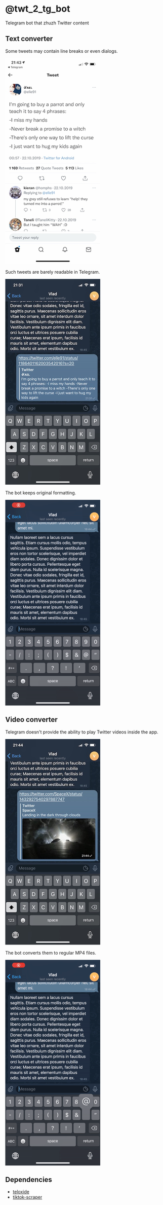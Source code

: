 # @twt_2_tg_bot
Telegram bot that zhuzh Twitter content

## Text converter

Some tweets may contain line breaks or even dialogs.

![Twitter iOS app screenshot with multiline twits](screenshots/original_text.jpg)

Such tweets are barely readable in Telegram.

![Twitter iOS app screenshot with multiline twits](screenshots/chat_text.jpg)

The bot keeps original formatting.

![Twitter iOS app screenshot with multiline twits](screenshots/text.gif)

## Video converter

Telegram doesn't provide the ability to play Twitter videos inside the app.

![Twitter iOS app screenshot with multiline twits](screenshots/chat_video.jpg)

The bot converts them to regular MP4 files.

![Twitter iOS app screenshot with multiline twits](screenshots/video.gif)

## Dependencies

* [teloxide](https://github.com/teloxide/teloxide)
* [tiktok-scraper](https://github.com/drawrowfly/tiktok-scraper)

